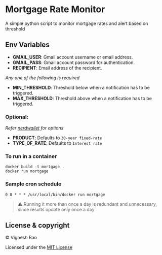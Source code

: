# Mortgage Rate Monitor
A simple python script to monitor mortgage rates and alert based on threshold

## Env Variables
- **GMAIL_USER**: Gmail account username or email address.
- **GMAIL_PASS**: Gmail account password for authentication.
- **RECIPIENT**: Email address of the recipient.

*Any one of the following is required*
- **MIN_THRESHOLD**: Threshold below when a notification has to be triggered.
- **MAX_THRESHOLD**: Threshold above when a notification has to be triggered.

### Optional:
*Refer [nerdwallet](https://www.nerdwallet.com/mortgages/mortgage-rates) for options*
- **PRODUCT**: Defaults to `30-year fixed-rate`
- **TYPE_OF_RATE**: Defaults to `Interest rate`

### To run in a container
```shell
docker build -t mortgage .
docker run mortgage
```

### Sample cron schedule
```shell
0 8 * * * /usr/local/bin/docker run mortgage
```
> :warning: Running it more than once a day is redundant and unnecessary, since results update only once a day

## License & copyright

&copy; Vignesh Rao

Licensed under the [MIT License](https://github.com/thevickypedia/mortgage-rate-alert/blob/main/LICENSE)
